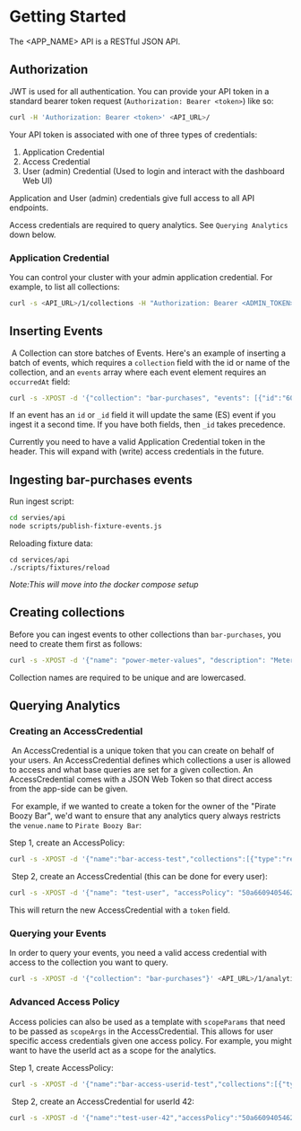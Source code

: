# Getting Started

The <APP_NAME> API is a RESTful JSON API.

## Authorization

JWT is used for all authentication. You can provide your API token in a standard bearer token request (`Authorization: Bearer <token>`) like so:

```bash
curl -H 'Authorization: Bearer <token>' <API_URL>/
```

Your API token is associated with one of three types of credentials:
1. Application Credential
2. Access Credential
3. User (admin) Credential (Used to login and interact with the dashboard Web UI)

Application and User (admin) credentials give full access to all API endpoints.

Access credentials are required to query analytics. See `Querying Analytics` down below.

### Application Credential

You can control your cluster with your admin application credential. For example, to list all collections:
​
```bash
curl -s <API_URL>/1/collections -H "Authorization: Bearer <ADMIN_TOKEN>" -H "Content-Type: application/json"
```

## Inserting Events
​
A Collection can store batches of Events. Here's an example of inserting a batch of events, which requires a `collection` field with the id or name of the collection, and an `events` array where each event element requires an `occurredAt` field:
​​
```bash
curl -s -XPOST -d '{"collection": "bar-purchases", "events": [{"id":"606efb3dee05960772e6cddb","sourceSystem":"upserve","venue":{"name":"Pirate Boozy Bar","address":"650 Gough St, San Francisco, CA 94102"},"customer":{"name":"Melissa Spencer"},"server":{"name":"Kathryn Bernier"},"consumption":{"id":"606efb3cee05960772e6cda3","name":"Open Food","price":0,"category":"Food","createdAt":"2019-12-08T13:24:52.000Z"},"amountPaid":1,"occurredAt":"2018-03-20T15:30:46.000Z"}]}' <API_URL>/1/events -H "Authorization: Bearer <ADMIN_TOKEN>" -H "Content-Type: application/json"
```

If an event has an `id` or `_id` field it will update the same (ES) event if you ingest it a second time. If you have both fields, then `_id` takes precedence.

Currently you need to have a valid Application Credential token in the header. This will expand with (write) access credentials in the future.

## Ingesting bar-purchases events

Run ingest script:

```bash
cd servies/api
node scripts/publish-fixture-events.js
```

Reloading fixture data:

```
cd services/api
./scripts/fixtures/reload
```

_Note:This will move into the docker compose setup_
​
## Creating collections

Before you can ingest events to other collections than `bar-purchases`, you need to create them first as follows:

```bash
curl -s -XPOST -d '{"name": "power-meter-values", "description": "Meter values from a power outlet"}' <API_URL>/1/collections -H "Authorization: Bearer <ADMIN_TOKEN>" -H "Content-Type: application/json"
```

Collection names are required to be unique and are lowercased.

## Querying Analytics
### Creating an AccessCredential
​
An AccessCredential is a unique token that you can create on behalf of your users. An AccessCredential defines which collections a user is allowed to access and what base queries are set for a given collection. An AccessCredential comes with a JSON Web Token so that direct access from the app-side can be given.

​
For example, if we wanted to create a token for the owner of the "Pirate Boozy Bar", we'd want to ensure that any analytics query always restricts the `venue.name` to `Pirate Boozy Bar`:
​

Step 1, create an AccessPolicy:
​
```bash
curl -s -XPOST -d '{"name":"bar-access-test","collections":[{"type":"read","scope":{"venue.name":"Pirate Boozy Bar"},"collectionId":"60a660940546243490caec36"}]}' <API_URL>/1/access-policies -H "Authorization: Bearer <ADMIN_TOKEN>" -H "Content-Type: application/json"
```
​
Step 2, create an AccessCredential (this can be done for every user):
​
```bash
curl -s -XPOST -d '{"name": "test-user", "accessPolicy": "50a660940546243490caec42"}' <API_URL>/1/access-credentials -H "Authorization: Bearer <ADMIN_TOKEN>" -H "Content-Type: application/json"
```

This will return the new AccessCredential with a `token` field.

### Querying your Events

In order to query your events, you need a valid access credential with access to the collection you want to query.

```bash
curl -s -XPOST -d '{"collection": "bar-purchases"}' <API_URL>/1/analytics/search -H "Authorization: Bearer <access-credential>" -H "Content-Type: application/json"
```

### Advanced Access Policy

Access policies can also be used as a template with `scopeParams` that need to be passed as `scopeArgs` in the AccessCredential. This allows for user specific access credentials given one access policy. For example, you might want to have the userId act as a scope for the analytics.

Step 1, create AccessPolicy:
​
```bash
curl -s -XPOST -d '{"name":"bar-access-userid-test","collections":[{"type":"read","scope":{"venue.name":"Pirate Boozy Bar"},"scopeParams":["userId"],"collectionId":"60a660940546243490caec36"}]}' <API_URL>/1/access-policies -H "Authorization: Bearer <ADMIN_TOKEN>" -H "Content-Type: application/json"
```
​
Step 2, create an AccessCredential for userId 42:
​
```bash
curl -s -XPOST -d '{"name":"test-user-42","accessPolicy":"50a660940546243490caec66","scopeArgs":{"userId":42}}' <API_URL>/1/access-credentials -H "Authorization: Bearer <ADMIN_TOKEN>" -H "Content-Type: application/json"
```
